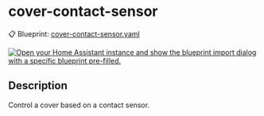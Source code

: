 # cover-contact-sensor

📋 Blueprint: [cover-contact-sensor.yaml](blueprint.yaml)

[![Open your Home Assistant instance and show the blueprint import dialog with a specific blueprint pre-filled.](https://my.home-assistant.io/badges/blueprint_import.svg)](https://my.home-assistant.io/redirect/blueprint_import/?blueprint_url=https%3A%2F%2Fgithub.com%2Fe4t-home%2Fhome-assistant-blueprints%2Fblob%2Fmain%2Fautomation%2Fcover-contact-sensor%2Fcover-contact-sensor.yaml)

## Description

Control a cover based on a contact sensor.

